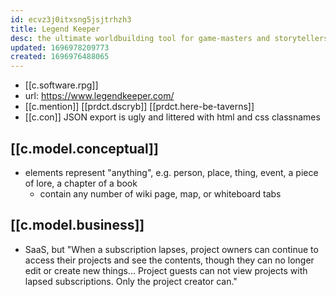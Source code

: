 ```yaml
---
id: ecvz3j0itxsng5jsjtrhzh3
title: Legend Keeper
desc: the ultimate worldbuilding tool for game-masters and storytellers
updated: 1696978209773
created: 1696976488065
---
```


- [[c.software.rpg]]
- url: https://www.legendkeeper.com/
- [[c.mention]] [[prdct.dscryb]] [[prdct.here-be-taverns]]
- [[c.con]] JSON export is ugly and littered with html and css classnames

## [[c.model.conceptual]]

- elements represent "anything", e.g. person, place, thing, event, a piece of lore, a chapter of a book
  - contain any number of wiki page, map, or whiteboard tabs

## [[c.model.business]]

- SaaS, but "When a subscription lapses, project owners can continue to access their projects and see the contents, though they can no longer edit or create new things... Project guests can not view projects with lapsed subscriptions. Only the project creator can."